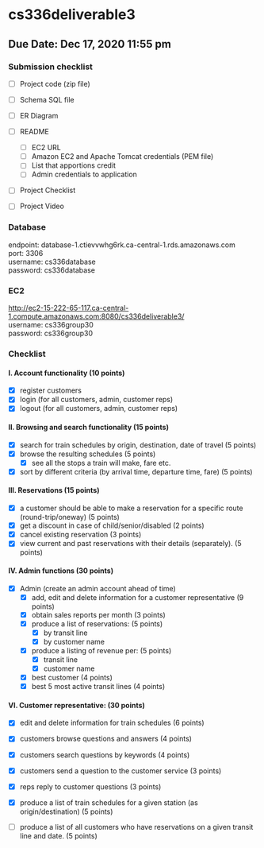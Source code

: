 # cs336deliverable3

## Due Date: Dec 17, 2020 11:55 pm

### Submission checklist
- [ ] Project code (zip file)
- [ ] Schema SQL file
- [ ] ER Diagram
- [ ] README
  - [ ] EC2 URL
  - [ ] Amazon EC2 and Apache Tomcat credentials (PEM file)
  - [ ] List that apportions credit
  - [ ] Admin credentials to application 
- [ ] Project Checklist
- [ ] Project Video


### Database
endpoint: database-1.ctievvwhg6rk.ca-central-1.rds.amazonaws.com  
port: 3306  
username: cs336database  
password: cs336database  

### EC2 
http://ec2-15-222-65-117.ca-central-1.compute.amazonaws.com:8080/cs336deliverable3/  
username: cs336group30  
password: cs336group30  

### Checklist
#### I. Account functionality (10 points)
- [X] register customers
- [X] login (for all customers, admin, customer reps)
- [X] logout (for all customers, admin, customer reps)

#### II. Browsing and search functionality (15 points)
- [X] search for train schedules by origin, destination, date of travel (5 points)
- [X] browse the resulting schedules (5 points)
  - [X] see all the stops a train will make, fare etc.
- [X] sort by different criteria (by arrival time, departure time, fare) (5 points)

#### III. Reservations (15 points)
- [X] a customer should be able to make a reservation for a specific route (round-trip/oneway) (5 points)
- [X] get a discount in case of child/senior/disabled (2 points)
- [X] cancel existing reservation (3 points)
- [X] view current and past reservations with their details (separately). (5 points)

#### IV. Admin functions (30 points)
- [X] Admin (create an admin account ahead of time)
  - [X] add, edit and delete information for a customer representative (9 points)
  - [X] obtain sales reports per month (3 points)
  - [X] produce a list of reservations: (5 points)
    - [X] by transit line
    - [X] by customer name
  - [X] produce a listing of revenue per: (5 points)
    - [X] transit line
    - [X] customer name
  - [X] best customer (4 points)
  - [X] best 5 most active transit lines (4 points)

#### VI. Customer representative: (30 points)
- [X] edit and delete information for train schedules (6 points)
- [X] customers browse questions and answers (4 points)
- [X] customers search questions by keywords (4 points)
- [X] customers send a question to the customer service (3 points)
- [X] reps reply to customer questions (3 points)
- [X] produce a list of train schedules for a given station (as origin/destination) (5 points)
- [ ] produce a list of all customers who have reservations on a given transit line and date. (5 points)


